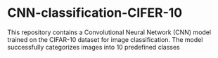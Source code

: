 # CNN-classification-CIFER-10
This repository contains a Convolutional Neural Network (CNN) model trained on the CIFAR-10 dataset for image classification. The model successfully categorizes images into 10 predefined classes
